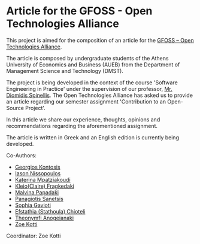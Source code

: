 # Article for the GFOSS - Open Technologies Alliance
This project is aimed for the composition of an article for the [GFOSS – Open Technologies Alliance]( https://gfoss.eu/ ).

The article is composed by undergraduate students of the Athens University of Economics and Business (AUEB) from the Department of 
Management Science and Technology (DMST).

The project is being developed in the context of the course 'Software Engineering in Practice' under the supervision of our professor, [Mr. Diomidis Spinellis](https://github.com/dspinellis). The Open Technologies Alliance has asked
us to provide an article regarding our semester assignment 'Contribution to an Open-Source Project'. 

In this article we share our experience, thoughts, opinions and recommendations regarding the aforementioned assignment. 

The article is written in Greek and an English edition is currently being developed.

Co-Authors:
* [Georgios Kontosis](https://github.com/gkodosis)
* [Iason Nissopoulos](https://github.com/IasonNissopoulos)
* [Katerina Mpatziakoudi](https://github.com/katmpatz)
* [Kleio(Claire) Fragkedaki](https://github.com/kfragkedaki)
* [Malvina Papadaki](https://github.com/MalvinaPap)
* [Panagiotis Sanetsis](https://github.com/SanetsisPanagiotis)
* [Sophia Gavioti](https://github.com/SophiaGvt)
* [Efstathia (Stathoula) Chioteli](https://github.com/stathoula)
* [Theonymfi Anogeianaki](https://github.com/Theonimfi)
* [Zoe Kotti](https://github.com/zoekt)

Coordinator:
Zoe Kotti
